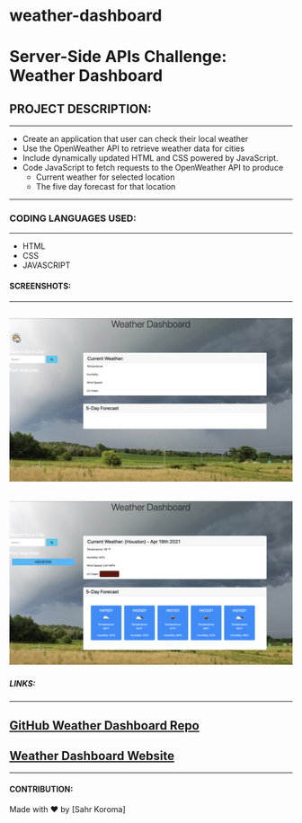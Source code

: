 # weather-dashboard
# Server-Side APIs Challenge: Weather Dashboard

## PROJECT DESCRIPTION:

---

- Create an application that user can check their local weather
- Use the OpenWeather API to retrieve weather data for cities
- Include dynamically updated HTML and CSS powered by JavaScript.
- Code JavaScript to fetch requests to the OpenWeather API to produce
  - Current weather for selected location
  - The five day forecast for that location

---

### CODING LANGUAGES USED:

---

- HTML
- CSS
- JAVASCRIPT

#### SCREENSHOTS:

---

## ![Weather Dashboard](./assets/images/WeatherDash1.png)

## ![Weather Dashboard](./assets/images/WeatherDash2.png)

##### LINKS:

---

## [GitHub Weather Dashboard Repo](xxxxxxxxxxxxxxxxxxxxxxxxxxxxxxxxxx)

## [Weather Dashboard Website](xxxxxxxxxxxxxxxxxxxxxxxxxxx)

---

#### CONTRIBUTION:

Made with ❤️ by [Sahr Koroma]
